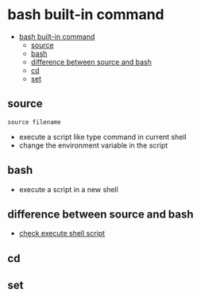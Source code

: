 # bash built-in command

- [bash built-in command](#bash-built-in-command)
  - [source](#source)
  - [bash](#bash)
  - [difference between source and bash](#difference-between-source-and-bash)
  - [cd](#cd)
  - [set](#set)

## source

`source filename`

- execute a script like type command in current shell
- change the environment variable in the script

## bash

- execute a script in a new shell

## difference between source and bash

- [check execute shell script](linux-execute-shell-script.md)

## cd

## set
